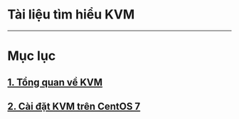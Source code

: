 # Tài liệu tìm hiểu KVM
---
# Mục lục
## [1. Tổng quan về KVM](docs/KVM-overview.md)
## [2. Cài đặt KVM trên CentOS 7](labs/KVM-overview.md)
